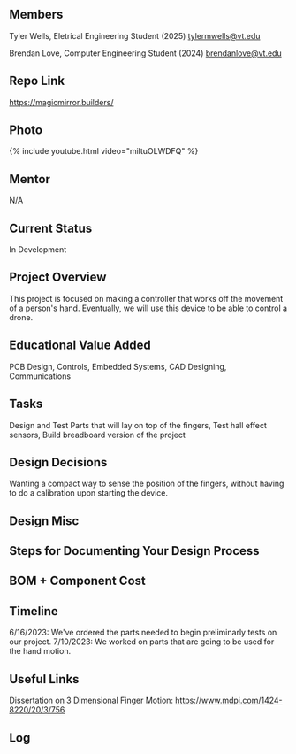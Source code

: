 ## Members
Tyler Wells, Eletrical Engineering Student (2025)
tylermwells@vt.edu

Brendan Love, Computer Engineering Student (2024)
brendanlove@vt.edu

## Repo Link
<a class="button is-link" href="https://magicmirror.builders/" >https://magicmirror.builders/</a>

## Photo
{% include youtube.html video="miltuOLWDFQ" %}

## Mentor
N/A

## Current Status
In Development 

## Project Overview

This project is focused on making a controller that works off the movement of a person's hand. Eventually, we will use this device to be able to control a drone. 

## Educational Value Added

PCB Design, Controls, Embedded Systems, CAD Designing, Communications

## Tasks

Design and Test Parts that will lay on top of the fingers, Test hall effect sensors, Build breadboard version of the project

## Design Decisions

Wanting a compact way to sense the position of the fingers, without having to do a calibration upon starting the device. 

## Design Misc

<!-- Your Text Here. See Example above -->

## Steps for Documenting Your Design Process

<!-- Your Text Here. See Example above -->

## BOM + Component Cost

<!-- Your Text Here. See Example above -->

## Timeline

6/16/2023: We've ordered the parts needed to begin preliminarly tests on our project. 
7/10/2023: We worked on parts that are going to be used for the hand motion. 

## Useful Links

Dissertation on 3 Dimensional Finger Motion: https://www.mdpi.com/1424-8220/20/3/756

## Log

<!-- Your Text Here. See Example above -->
